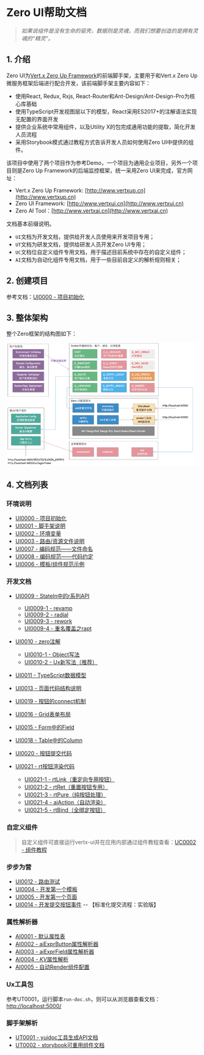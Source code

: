 # Zero UI帮助文档

> _如果说组件是没有生命的驱壳，数据则是灵魂，而我们想要创造的是拥有灵魂的“精灵”。_

## 1. 介绍

Zero UI为[Vert.x Zero Up Framework](http://www.vertxup.cn)的前端脚手架，主要用于和Vert.x Zero Up微服务框架后端进行配合开发，该前端脚手架主要内容如下：

* 使用React, Redux, Rxjs, React-Router和Ant-Design/Ant-Design-Pro为核心库基础
* 使用TypeScript开发视图层以下的模型，React采用ES2017+的注解语法实现无配置的界面开发
* 提供企业系统中常用组件，以及Utility X的包完成通用功能的提取，简化开发人员流程
* 采用Storybook模式通过教程方式告诉开发人员如何使用Zero UI中提供的组件。

该项目中使用了两个项目作为参考Demo，一个项目为通用企业项目，另外一个项目则是Zero Up Framework的后端监控框架，统一采用Zero UI来完成，官方网址：

* Vert.x Zero Up Framework: [http://www.vertxup.cn](http://www.vertxup.cn)
* Zero UI Framework: [http://www.vertxui.cn](http://www.vertxui.cn)
* Zero AI Tool：[http://www.vertxai.cn](http://www.vertxai.cn)

文档基本前缀说明。

* `UI`文档为开发文档，提供给开发人员使用来开发项目专用；
* `UT`文档为研发文档，提供给研发人员开发Zero UI专用；
* `UC`文档位自定义组件专用文档，用于描述目前系统中存在的自定义组件；
* `AI`文档为自动化组件专用文档，用于一些目前自定义的解析规则相关；

## 2. 创建项目

参考文档：[UI0000 - 项目初始化](/document/ui0000-xiang-mu-chu-shi-hua.md)

## 3. 整体架构

整个Zero框架的结构图如下：

![](/document/image/arch.png)

## 4. 文档列表

### 环境说明

* [UI0000 - 项目初始化](/document/ui0000-xiang-mu-chu-shi-hua.md)
* [UI0001 - 脚手架说明](/document/ui0001-jiao-shou-jia-shuo-ming.md)
* [UI0002 - 环境变量](/document/ui0002-huan-jing-bian-liang.md)
* [UI0003 - 路由/资源文件说明](/document/ui0003-ji-ben-kai-fa-gui-fan.md)
* [UI0007 - 编码规范——文件命名](/document/ui0007-jiao-shou-jia-tui-jian-bian-ma-gui-fan.md)
* [UI0008 - 编码规范——代码约定](/document/ui0008-bian-ma-gui-fan-2014-2014-dai-ma-yue-ding.md)
* [UI0006 - 模板/组件规范示例](/document/ui0006-mo-677f-zu-jian-kai-fa-gui-fan.md)

### 开发文档

* [UI0009 - StateIn中的r系列API](/document/2-kai-fa-wen-dang/ui0009-stateinzhong-de-r-xi-lie-api.md)
  * [UI0009-1 - revamp](/document/2-kai-fa-wen-dang/ui0009-stateinzhong-de-r-xi-lie-api/ui0009-1-revamp.md)
  * [UI0009-2 - radial](/document/2-kai-fa-wen-dang/ui0009-stateinzhong-de-r-xi-lie-api/ui0009-2-radial.md)
  * [UI0009-3 - rework](/document/2-kai-fa-wen-dang/ui0009-stateinzhong-de-r-xi-lie-api/ui0009-3-rework.md)
  * [UI0009-4 - 重名覆盖之rapt](/document/2-kai-fa-wen-dang/ui0009-stateinzhong-de-r-xi-lie-api/ui0009-4-zhong-ming-fu-gai-zhi-rapt.md)
* [UI0010 - zero注解](/document/2-kai-fa-wen-dang/ui0010-zerozhu-jie.md)
  * [UI0010-1 - Object写法](/document/2-kai-fa-wen-dang/ui0010-zerozhu-jie/ui0010-1-objectxie-fa.md)
  * [UI0010-2 - Ux新写法（推荐）](/document/2-kai-fa-wen-dang/ui0010-zerozhu-jie/ui0010-2-uxxin-xie-fa.md)
* [UI0011 - TypeScript数据模型](/document/2-kai-fa-wen-dang/ui0011-typescriptshu-ju-mo-xing.md)
* [UI0013 - 页面代码结构说明](/document/2-kai-fa-wen-dang/ui0013-ye-mian-dai-ma-jie-gou-shuo-ming.md)
* [UI0019 - 按钮的connect机制](/document/2-kai-fa-wen-dang/ui0019-an-niu-de-connect-ji-zhi.md)
* [UI0016 - Grid表单布局](/document/2-kai-fa-wen-dang/ui0016-formde-fu-za-bu-ju-ff08-grid.md)
* [UI0015 - Form中的Field](/document/2-kai-fa-wen-dang/ui0015-formzhong-de-zi-duan-yan-zheng.md)
* [UI0018 - Table中的Column](/document/2-kai-fa-wen-dang/ui0018-deng-5f55-zhu-xiao-tiao-zhuan.md)
* [UI0020 - 按钮提交代码](/document/2-kai-fa-wen-dang/ui0020-an-niu-ti-jiao-dai-ma.md)
* [UI0021 - rt按钮渲染代码](/document/2-kai-fa-wen-dang/ui0021-rtan-niu-xuan-ran-dai-ma.md)

  * [UI0021-1 - rtLink（重定向专用按钮）](/document/2-kai-fa-wen-dang/ui0021-rtan-niu-xuan-ran-dai-ma/ui0021-1-rtlink.md)
  * [UI0021-2 - rtRet（重置按钮专用）](/document/2-kai-fa-wen-dang/ui0021-rtan-niu-xuan-ran-dai-ma/ui0021-2-rtretff08-zhong-zhi-an-niu-zhuan-yong-ff09.md)
  * [UI0021-3 - rtPure（纯按钮处理）](/document/2-kai-fa-wen-dang/ui0021-rtan-niu-xuan-ran-dai-ma/ui0021-3-rtpureff08-chun-an-niu-chu-li-ff09.md)
  * [UI0021-4 - aiAction（自动渲染）](/document/2-kai-fa-wen-dang/ui0021-rtan-niu-xuan-ran-dai-ma/ui0021-4-aiactionff08-zi-dong-xuan-ran-ff09.md)
  * [UI0021-5 - rtBind（全绑定按钮）](/document/2-kai-fa-wen-dang/ui0021-rtan-niu-xuan-ran-dai-ma/ui0021-5-rxbindff08-quan-bang-ding-an-niu-ff09.md)

### 自定义组件

> 自定义组件可直接运行vertx-ui并在应用内部通过组件教程查看：[UC0002 - 组件教程](/document/2-kai-fa-wen-dang/uc0002-headertopbar.md)

### 步步为营

* [UI0012 - 路由测试](/document/ui0012-lu-you-ce-shi.md)
* [UI0004 - 开发第一个模板](/document/ui0004-kai-fa-di-yi-ge-mo-ban.md)
* [UI0005 - 开发第一个页面](/document/ui0005-kai-fa-di-yi-ge-ye-mian.md)
* [UI0014 - 开发提交按钮事件](/document/ui0014-kai-fa-ti-jiao-an-niu-shi-jian.md)  -- 【标准化提交流程：实验版】

### 属性解析器

* [AI0001 - 默认属性表](/document/ai0001-aiexprshu-xing-jie-xi-qi.md)
* [AI0002 - aiExprButton属性解析器](/document/ai0002-aiexprbuttonshu-xing-jie-xi-qi.md)
* [AI0003 - aiExprField属性解析器](/document/ai0003-aiexprfieldshu-xing-jie-xi-qi.md)
* [AI0004 - $KV$属性解析](/document/ai0004-kvshu-xing-jie-xi.md)
* [AI0005 - 自动Render组件配置](/document/ai0005-zi-dong-render-zu-jian-pei-zhi.md)

### Ux工具包

参考UT0001，运行脚本`run-doc.sh`，则可以从浏览器查看文档：[http://localhost:5000/](http://localhost:5000/)

### 脚手架解析

* [UT0001 - yuidoc工具生成API文档](/document/3-jiao-shou-jia-jie-xi/ut0001-yuidocgong-ju-sheng-cheng-api-wen-dang.md)
* [UT0002 - storybook可重用组件文档](/document/3-jiao-shou-jia-jie-xi/ut0002-storybookke-zhong-yong-zu-jian-wen-dang.md)



